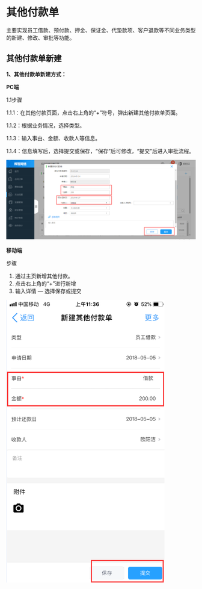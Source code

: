 # **其他付款单**

主要实现员工借款、预付款、押金、保证金、代垫款项、客户退款等不同业务类型的新建、修改、审批等功能。

## 其他付款单新建

**1、其他付款单新建方式：**

**PC端**

1.1步骤

1.1.1：在其他付款页面，点击右上角的“+”符号，弹出新建其他付款单页面。

1.1.2：根据业务情况，选择类型。

1.1.3：输入事由、金额、收款人等信息。

1.1.4：信息填写后，选择提交或保存，“保存”后可修改，“提交”后进入审批流程。

![](/assets/啛啛喳喳.png)

**移动端**

步骤

1. 通过主页新增其他付款。
2. 点击右上角的“+”进行新增
3. 输入详情  —  选择保存或提交

![](/assets/2.png)

